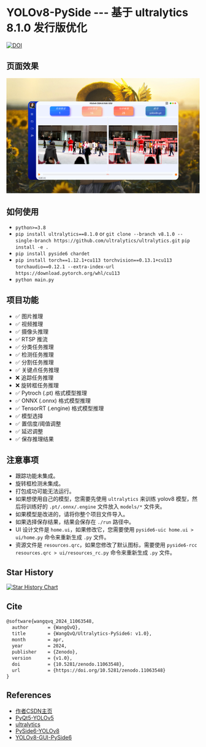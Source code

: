 # YOLOv8-PySide --- 基于 ultralytics 8.1.0 发行版优化
[![DOI](https://zenodo.org/badge/DOI/10.5281/zenodo.11063548.svg)](https://doi.org/10.5281/zenodo.11063548)
## 页面效果

![main](assets/main-page.png)

## 如何使用
- `python>=3.8`
- `pip install ultralytics==8.1.0` or `git clone --branch v8.1.0 --single-branch https://github.com/ultralytics/ultralytics.git` `pip install -e .`
- `pip install pyside6 chardet`
- `pip install torch==1.12.1+cu113 torchvision==0.13.1+cu113 torchaudio==0.12.1 --extra-index-url https://download.pytorch.org/whl/cu113`
- `python main.py`


## 项目功能
- ✅ 图片推理
- ✅ 视频推理
- ✅ 摄像头推理
- ✅ RTSP 推流
- ✅ 分类任务推理
- ✅ 检测任务推理
- ✅ 分割任务推理
- ✅ 关键点任务推理
- ❌ 追踪任务推理
- ❌ 旋转框任务推理
- ✅ Pytroch (.pt) 格式模型推理
- ✅ ONNX (.onnx) 格式模型推理
- ✅ TensorRT (.engine) 格式模型推理
- ✅ 模型选择
- ✅ 置信度/阈值调整
- ✅ 延迟调整
- ✅ 保存推理结果

## 注意事项
- 跟踪功能未集成。
- 旋转框检测未集成。
- 打包成功可能无法运行。
- 如果想使用自己的模型，您需要先使用 `ultralytics` 来训练 yolov8 模型，然后将训练好的 `.pt/.onnx/.engine` 文件放入 `models/*` 文件夹。
- 如果模型是改进的，请将你整个项目文件导入。
- 如果选择保存结果，结果会保存在 `./run` 路径中。
- UI 设计文件是 `home.ui`，如果修改它，您需要使用 `pyside6-uic home.ui > ui/home.py` 命令来重新生成 `.py` 文件。
- 资源文件是 `resources.qrc`，如果您修改了默认图标，需要使用 `pyside6-rcc resources.qrc > ui/resources_rc.py` 命令来重新生成 `.py` 文件。

## Star History

[![Star History Chart](https://api.star-history.com/svg?repos=WangQvQ/Ultralytics-PySide6&type=Timeline)](https://star-history.com/#WangQvQ/Ultralytics-PySide6&Timeline)

## Cite
```
@software{wangqvq_2024_11063548,
  author       = {WangQvQ},
  title        = {WangQvQ/Ultralytics-PySide6: v1.0},
  month        = apr,
  year         = 2024,
  publisher    = {Zenodo},
  version      = {v1.0},
  doi          = {10.5281/zenodo.11063548},
  url          = {https://doi.org/10.5281/zenodo.11063548}
}
```

## References

- [作者CSDN主页](https://yolov5.blog.csdn.net)
- [PyQt5-YOLOv5](https://github.com/Javacr/PyQt5-YOLOv5)
- [ultralytics](https://github.com/ultralytics/ultralytics)
- [PySide6-YOLOv8](https://github.com/Jai-wei/YOLOv8-PySide6-GUI/tree/main)
- [YOLOv8-GUI-PySide6](https://github.com/SuPoTing/YOLOv8-GUI-PySide6)
